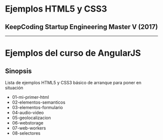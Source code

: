 # **Ejemplos HTML5 y CSS3**
## **KeepCoding Startup Engineering Master V (2017)**

- - -

# **Ejemplos del curso de AngularJS**
## **Sinopsis**
Lista de ejemplos HTML5 y CSS3 básico de arranque para poner en situación

* 01-mi-primer-html
* 02-elementos-semanticos
* 03-elementos-formulario
* 04-audio-video
* 05-geolocalizacion
* 06-webstorage
* 07-web-workers
* 08-selectores
